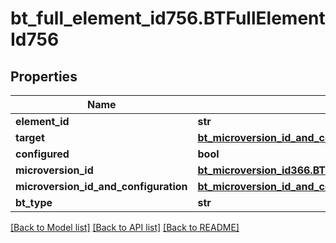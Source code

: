 # bt_full_element_id756.BTFullElementId756

## Properties
Name | Type | Description | Notes
------------ | ------------- | ------------- | -------------
**element_id** | **str** |  | [optional] 
**target** | [**bt_microversion_id_and_configuration2338.BTMicroversionIdAndConfiguration2338**](BTMicroversionIdAndConfiguration2338.md) |  | [optional] 
**configured** | **bool** |  | [optional] 
**microversion_id** | [**bt_microversion_id366.BTMicroversionId366**](BTMicroversionId366.md) |  | [optional] 
**microversion_id_and_configuration** | [**bt_microversion_id_and_configuration2338.BTMicroversionIdAndConfiguration2338**](BTMicroversionIdAndConfiguration2338.md) |  | [optional] 
**bt_type** | **str** |  | [optional] 

[[Back to Model list]](../README.md#documentation-for-models) [[Back to API list]](../README.md#documentation-for-api-endpoints) [[Back to README]](../README.md)


